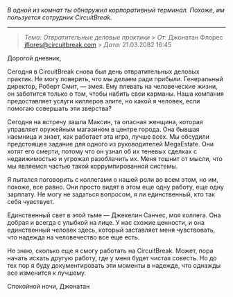 _В одной из комнат ты обнаружил корпоративный терминал. Похоже, им пользуется сотрудник CircuitBreak._

---

> _Тема: Отвратительные деловые практики_ > _От:_ Джонатан Флорес <jflores@circuitbreak.com> > _Дата:_ 21.03.2082 16:45

Дорогой дневник,

Сегодня в CircuitBreak снова был день отвратительных деловых практик. Не могу поверить, что мы делаем ради прибыли. Генеральный директор, Роберт Смит, — змея. Ему плевать на человеческие жизни, он заботится только о том, чтобы набить свои карманы. Наша компания предоставляет услуги киллеров элите, но какой я человек, если помогаю совершать эти зверства?

Сегодня на встречу зашла Максин, та опасная женщина, которая управляет оружейным магазином в центре города. Она бывшая наемница и знает, как работает эта игра, лучше всех. Мы обсудили предстоящее задание для одного из руководителей MegaEstate. Они хотят его смерти, потому что он узнал об их теневых сделках с недвижимостью и угрожал разоблачить их. Меня тошнит от мысли, что мы являемся частью такой коррумпированной системы.

Я пытался поговорить с коллегами о нашей роли во всем этом, но им, похоже, все равно. Они просто видят в этом еще одну работу, еще одну зарплату. Не могу не задаться вопросом, я ли единственный, кто так себя чувствует.

Единственный свет в этой тьме — Джекелин Санчес, моя коллега. Она добрая и всегда с улыбкой на лице. У нас схожие ценности, и она единственный человек здесь, который заставляет меня чувствовать, что надежда на человечество все еще есть.

Не знаю, сколько еще я смогу работать на CircuitBreak. Может, пора начать искать другую работу, где у меня будет чистая совесть. Но до тех пор я буду документировать эти моменты в надежде, что однажды все изменится к лучшему.

Спокойной ночи,
Джонатан
